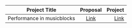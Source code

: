 | Project Title      |  Proposal          | Project  |
| ------------- |:-------------:| -----:|
|Performance in musicblocks | [Link](https://docs.google.com/document/d/1qtJtWW98L4Ey8qRFY0QpA5tJbJKsy0g-w2aZIid6JX8/edit?usp=sharing) | [Link](https://summerofcode.withgoogle.com/archive/2019/projects/6354094506115072/) |
